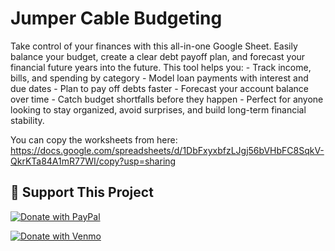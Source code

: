 # Jumper Cable Budgeting

Take control of your finances with this all-in-one Google Sheet. Easily balance your budget, create a clear debt payoff plan, and forecast your financial future years into the future. This tool helps you:
	- Track income, bills, and spending by category
 	- Model loan payments with interest and due dates
  	- Plan to pay off debts faster
   	- Forecast your account balance over time
    	- Catch budget shortfalls before they happen
     	- Perfect for anyone looking to stay organized, avoid surprises, and build long-term financial stability.			

You can copy the worksheets from here:
https://docs.google.com/spreadsheets/d/1DbFxyxbfzLJgj56bVHbFC8SqkV-QkrKTa84A1mR77WI/copy?usp=sharing


## 💸 Support This Project
[![Donate with PayPal](https://img.shields.io/badge/Donate-PayPal-blue.svg)](https://www.paypal.com/donate/?business=JQJEUBNUFAT5E&no_recurring=0&item_name=Thank+you+for+your+support%21&currency_code=USD)

[![Donate with Venmo](https://img.shields.io/badge/Donate-Venmo-45d8ac.svg)](https://www.venmo.com/u/Cliff-Flanders)


